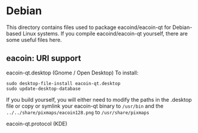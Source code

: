 
Debian
====================
This directory contains files used to package eacoind/eacoin-qt
for Debian-based Linux systems. If you compile eacoind/eacoin-qt yourself, there are some useful files here.

## eacoin: URI support ##


eacoin-qt.desktop  (Gnome / Open Desktop)
To install:

	sudo desktop-file-install eacoin-qt.desktop
	sudo update-desktop-database

If you build yourself, you will either need to modify the paths in
the .desktop file or copy or symlink your eacoin-qt binary to `/usr/bin`
and the `../../share/pixmaps/eacoin128.png` to `/usr/share/pixmaps`

eacoin-qt.protocol (KDE)

